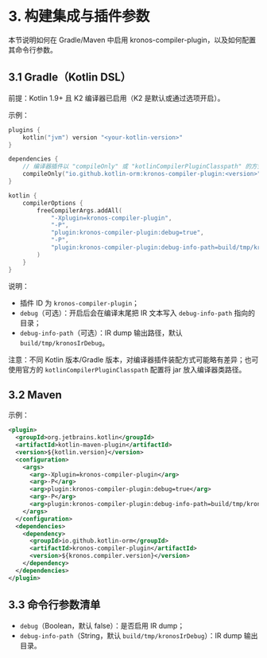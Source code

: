 # 3. 构建集成与插件参数

本节说明如何在 Gradle/Maven 中启用 kronos-compiler-plugin，以及如何配置其命令行参数。

## 3.1 Gradle（Kotlin DSL）

前提：Kotlin 1.9+ 且 K2 编译器已启用（K2 是默认或通过选项开启）。

示例：

```kotlin
plugins {
    kotlin("jvm") version "<your-kotlin-version>"
}

dependencies {
    // 编译器插件以 "compileOnly" 或 "kotlinCompilerPluginClasspath" 的方式引入
    compileOnly("io.github.kotlin-orm:kronos-compiler-plugin:<version>")
}

kotlin {
    compilerOptions {
        freeCompilerArgs.addAll(
            "-Xplugin=kronos-compiler-plugin",
            "-P",
            "plugin:kronos-compiler-plugin:debug=true",
            "-P",
            "plugin:kronos-compiler-plugin:debug-info-path=build/tmp/kronosIrDebug"
        )
    }
}
```

说明：
- 插件 ID 为 `kronos-compiler-plugin`；
- `debug`（可选）：开启后会在编译末尾把 IR 文本写入 `debug-info-path` 指向的目录；
- `debug-info-path`（可选）：IR dump 输出路径，默认 `build/tmp/kronosIrDebug`。

注意：不同 Kotlin 版本/Gradle 版本，对编译器插件装配方式可能略有差异；也可使用官方的 `kotlinCompilerPluginClasspath` 配置将 jar 放入编译器类路径。

## 3.2 Maven

示例：

```xml
<plugin>
  <groupId>org.jetbrains.kotlin</groupId>
  <artifactId>kotlin-maven-plugin</artifactId>
  <version>${kotlin.version}</version>
  <configuration>
    <args>
      <arg>-Xplugin=kronos-compiler-plugin</arg>
      <arg>-P</arg>
      <arg>plugin:kronos-compiler-plugin:debug=true</arg>
      <arg>-P</arg>
      <arg>plugin:kronos-compiler-plugin:debug-info-path=build/tmp/kronosIrDebug</arg>
    </args>
  </configuration>
  <dependencies>
    <dependency>
      <groupId>io.github.kotlin-orm</groupId>
      <artifactId>kronos-compiler-plugin</artifactId>
      <version>${kronos.compiler.version}</version>
    </dependency>
  </dependencies>
</plugin>
```

## 3.3 命令行参数清单

- `debug`（Boolean，默认 false）：是否启用 IR dump；
- `debug-info-path`（String，默认 `build/tmp/kronosIrDebug`）：IR dump 输出目录。
